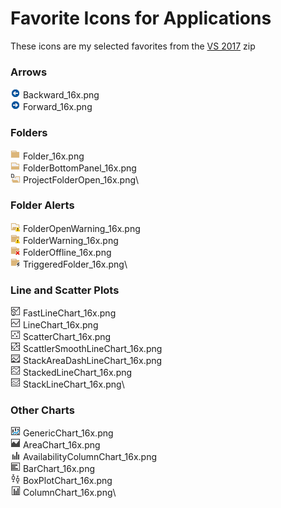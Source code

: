 # Favorite Icons for Applications
These icons are my selected favorites from the [VS 2017](/Csharp/icons.md) zip

### Arrows
![](Backward_16x.png) Backward_16x.png\
![](Forward_16x.png) Forward_16x.png 

### Folders
![](Folder_16x.png) Folder_16x.png\
![](FolderBottomPanel_16x.png) FolderBottomPanel_16x.png\
![](ProjectFolderOpen_16x.png) ProjectFolderOpen_16x.png\

### Folder Alerts
![](FolderOpenWarning_16x.png) FolderOpenWarning_16x.png\
![](FolderWarning_16x.png) FolderWarning_16x.png\
![](FolderOffline_16x.png) FolderOffline_16x.png\
![](TriggeredFolder_16x.png) TriggeredFolder_16x.png\

### Line and Scatter Plots
![](FastLineChart_16x.png) FastLineChart_16x.png\
![](LineChart_16x.png) LineChart_16x.png\
![](ScatterChart_16x.png) ScatterChart_16x.png\
![](ScattlerSmoothLineChart_16x.png) ScattlerSmoothLineChart_16x.png\
![](StackAreaDashLineChart_16x.png) StackAreaDashLineChart_16x.png\
![](StackedLineChart_16x.png) StackedLineChart_16x.png\
![](StackLineChart_16x.png) StackLineChart_16x.png\

### Other Charts
![](GenericChart_16x.png) GenericChart_16x.png\
![](AreaChart_16x.png) AreaChart_16x.png\
![](AvailabilityColumnChart_16x.png) AvailabilityColumnChart_16x.png\
![](BarChart_16x.png) BarChart_16x.png\
![](BoxPlotChart_16x.png) BoxPlotChart_16x.png\
![](ColumnChart_16x.png) ColumnChart_16x.png\
